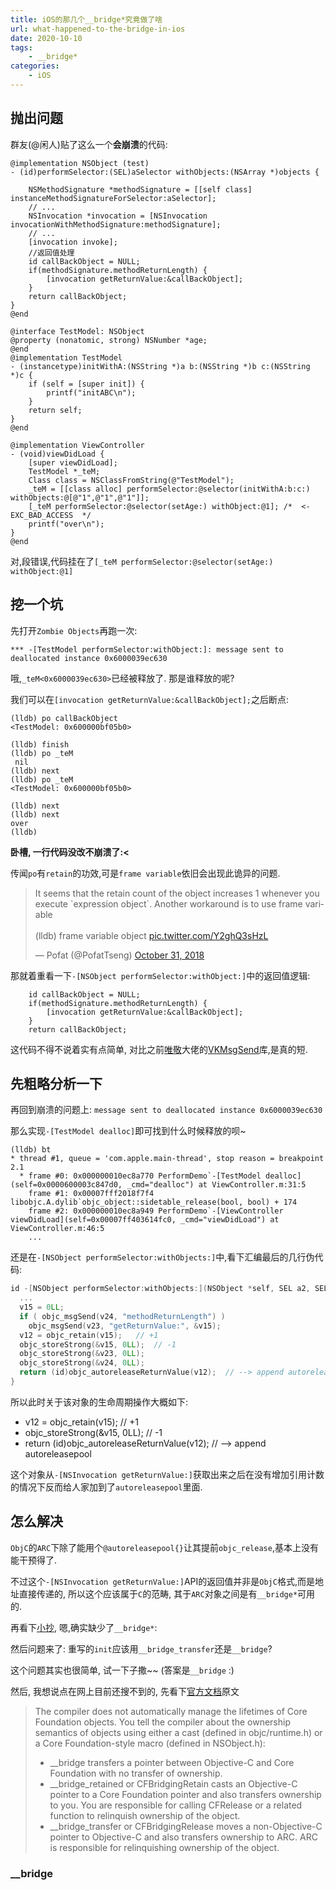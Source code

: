 ```yaml
---
title: iOS的那几个__bridge*究竟做了啥
url: what-happened-to-the-bridge-in-ios
date: 2020-10-10
tags:
    - __bridge*
categories:
    - iOS
---
```


## 抛出问题

群友(@闲人)贴了这么一个**会崩溃**的代码:

```ObjC
@implementation NSObject (test)
- (id)performSelector:(SEL)aSelector withObjects:(NSArray *)objects {

    NSMethodSignature *methodSignature = [[self class] instanceMethodSignatureForSelector:aSelector];
    // ...
    NSInvocation *invocation = [NSInvocation invocationWithMethodSignature:methodSignature];
    // ...
    [invocation invoke];
    //返回值处理
    id callBackObject = NULL;
    if(methodSignature.methodReturnLength) {
        [invocation getReturnValue:&callBackObject];
    }
    return callBackObject;
}
@end

@interface TestModel: NSObject
@property (nonatomic, strong) NSNumber *age;
@end
@implementation TestModel
- (instancetype)initWithA:(NSString *)a b:(NSString *)b c:(NSString *)c {
    if (self = [super init]) {
        printf("initABC\n");
    }
    return self;
}
@end

@implementation ViewController
- (void)viewDidLoad {
    [super viewDidLoad];
    TestModel *_teM;
    Class class = NSClassFromString(@"TestModel");
    _teM = [[class alloc] performSelector:@selector(initWithA:b:c:) withObjects:@[@"1",@"1",@"1"]];
    [_teM performSelector:@selector(setAge:) withObject:@1]; /*  <- EXC_BAD_ACCESS  */
    printf("over\n");
}
@end
```

对,段错误,代码挂在了`[_teM performSelector:@selector(setAge:) withObject:@1]`

<!--more-->

## 挖一个坑

先打开`Zombie Objects`再跑一次:

```lldb
*** -[TestModel performSelector:withObject:]: message sent to deallocated instance 0x6000039ec630
```

哦,`_teM<0x6000039ec630>`已经被释放了. 那是谁释放的呢?

我们可以在`[invocation getReturnValue:&callBackObject];`之后断点:

```lldb
(lldb) po callBackObject
<TestModel: 0x600000bf05b0>

(lldb) finish
(lldb) po _teM
 nil
(lldb) next
(lldb) po _teM
<TestModel: 0x600000bf05b0>

(lldb) next
(lldb) next
over
(lldb)
```

**卧槽, 一行代码没改不崩溃了:<**

传闻`po`有`retain`的功效,可是`frame variable`依旧会出现此诡异的问题.

<blockquote class="twitter-tweet"><p lang="en" dir="ltr">It seems that the retain count of the object increases 1 whenever you execute `expression object`. Another workaround is to use frame variable<br><br>(lldb) frame variable object <a href="https://t.co/Y2ghQ3sHzL">pic.twitter.com/Y2ghQ3sHzL</a></p>&mdash; Pofat (@PofatTseng) <a href="https://twitter.com/PofatTseng/status/1057644037107118080?ref_src=twsrc%5Etfw">October 31, 2018</a></blockquote> <script async src="https://platform.twitter.com/widgets.js" charset="utf-8"></script>

那就着重看一下`-[NSObject performSelector:withObject:]`中的返回值逻辑:

```ObjC
    id callBackObject = NULL;
    if(methodSignature.methodReturnLength) {
        [invocation getReturnValue:&callBackObject];
    }
    return callBackObject;
```

这代码不得不说着实有点简单, 对比之前[唯敬](https://github.com/Awhisper)大佬的[VKMsgSend](https://github.com/Awhisper/VKMsgSend)库,是真的短.

## 先粗略分析一下

再回到崩溃的问题上: `message sent to deallocated instance 0x6000039ec630`

那么实现`-[TestModel dealloc]`即可找到什么时候释放的呗~

```lldb
(lldb) bt
* thread #1, queue = 'com.apple.main-thread', stop reason = breakpoint 2.1
  * frame #0: 0x000000010ec8a770 PerformDemo`-[TestModel dealloc](self=0x0000600003c847d0, _cmd="dealloc") at ViewController.m:31:5
    frame #1: 0x00007fff2018f7f4 libobjc.A.dylib`objc_object::sidetable_release(bool, bool) + 174
    frame #2: 0x000000010ec8a949 PerformDemo`-[ViewController viewDidLoad](self=0x00007ff403614fc0, _cmd="viewDidLoad") at ViewController.m:46:5
    ...
```

还是在`-[NSObject performSelector:withObjects:]`中,看下汇编最后的几行伪代码:

```c
id -[NSObject performSelector:withObjects:](NSObject *self, SEL a2, SEL a3, id a4) {
  ...
  v15 = 0LL;
  if ( objc_msgSend(v24, "methodReturnLength") )
    objc_msgSend(v23, "getReturnValue:", &v15);
  v12 = objc_retain(v15);   // +1
  objc_storeStrong(&v15, 0LL);  // -1
  objc_storeStrong(&v23, 0LL);
  objc_storeStrong(&v24, 0LL);
  return (id)objc_autoreleaseReturnValue(v12);  // --> append autoreleasepool
}
```

所以此时关于该对象的生命周期操作大概如下:

- v12 = objc_retain(v15);   // +1
- objc_storeStrong(&v15, 0LL);  // -1
- return (id)objc_autoreleaseReturnValue(v12);  // --> append autoreleasepool

这个对象从`-[NSInvocation getReturnValue:]`获取出来之后在没有增加引用计数的情况下反而给人家加到了`autoreleasepool`里面.

## 怎么解决

`ObjC`的`ARC`下除了能用个`@autoreleasepool{}`让其提前`objc_release`,基本上没有能干预得了.

不过这个`-[NSInvocation getReturnValue:]`API的返回值并非是`ObjC`格式,而是地址直接传递的, 所以这个应该属于`C`的范畴, 其于`ARC`对象之间是有`__bridge*`可用的.

再看下[小抄](https://github.com/Awhisper/VKMsgSend/blob/master/VKMsgSend/VKMsgSend.m#L214-#L227), 嗯,确实缺少了`__bridge*`:

然后问题来了: 重写的`init`应该用`__bridge_transfer`还是`__bridge`?

这个问题其实也很简单, 试一下子撒~~ (答案是`__bridge` :)

然后, 我想说点在网上目前还搜不到的, 先看下[官方文档](https://developer.apple.com/library/archive/documentation/CoreFoundation/Conceptual/CFDesignConcepts/Articles/tollFreeBridgedTypes.html)原文

> The compiler does not automatically manage the lifetimes of Core Foundation objects. You tell the compiler about the ownership semantics of objects using either a cast (defined in objc/runtime.h) or a Core Foundation-style macro (defined in NSObject.h):
> - __bridge transfers a pointer between Objective-C and Core Foundation with no transfer of ownership.
> - __bridge_retained or CFBridgingRetain casts an Objective-C pointer to a Core Foundation pointer and also transfers ownership to you.
> You are responsible for calling CFRelease or a related function to relinquish ownership of the object.
> - __bridge_transfer or CFBridgingRelease moves a non-Objective-C pointer to Objective-C and also transfers ownership to ARC.
> ARC is responsible for relinquishing ownership of the object.



### __bridge


